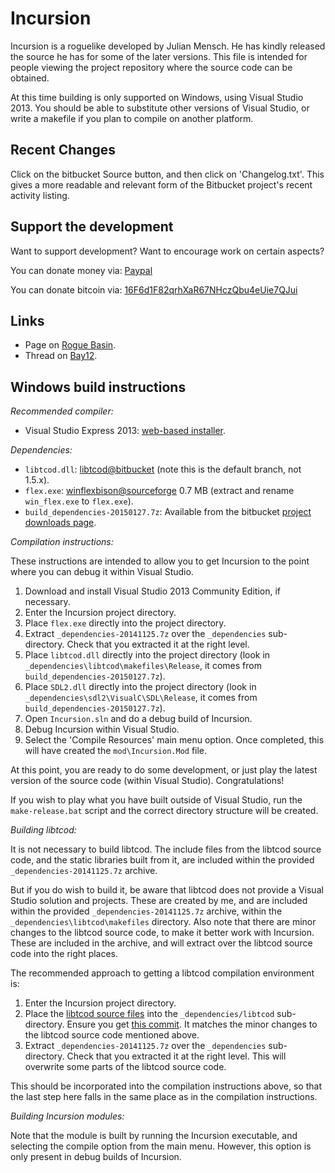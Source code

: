 Incursion
=========

Incursion is a roguelike developed by Julian Mensch.  He has kindly released the source he has for some of the later versions.  This file is intended for people viewing the project repository where the source code can be obtained.

At this time building is only supported on Windows, using Visual Studio 2013.  You should be able to substitute other versions of Visual Studio, or write a makefile if you plan to compile on another platform.

Recent Changes
--------------

Click on the bitbucket Source button, and then click on 'Changelog.txt'.  This gives a more readable and relevant form of the Bitbucket project's recent activity listing.

Support the development
-----------------------

Want to support development?  Want to encourage work on certain aspects?

You can donate money via: [Paypal](http://disinterest.org/donate.html)

You can donate bitcoin via: [16F6d1F82qrhXaR67NHczQbu4eUie7QJui](https://blockchain.info/address/16F6d1F82qrhXaR67NHczQbu4eUie7QJui)

Links
-----

 * Page on [Rogue Basin](http://www.roguebasin.com/index.php?title=Incursion).
 * Thread on [Bay12](http://bay12forums.com/smf/index.php?topic=139289).

Windows build instructions
--------------------------

*Recommended compiler:*

  * Visual Studio Express 2013: [web-based installer](http://www.visualstudio.com/en-us/downloads/download-visual-studio-vs#d-community).

*Dependencies:*

  * `libtcod.dll`: [libtcod@bitbucket](https://bitbucket.org/jice/libtcod/src) (note this is the default branch, not 1.5.x).
  * `flex.exe`: [winflexbison@sourceforge](http://sourceforge.net/projects/winflexbison/) 0.7 MB (extract and rename `win_flex.exe` to `flex.exe`).
  * `build_dependencies-20150127.7z`: Available from the bitbucket [project downloads page](https://bitbucket.org/rmtew/incursion-roguelike/downloads).

*Compilation instructions:*

These instructions are intended to allow you to get Incursion to the point where you can debug it within Visual Studio.

  1. Download and install Visual Studio 2013 Community Edition, if necessary.
  1. Enter the Incursion project directory.
  1. Place `flex.exe` directly into the project directory.
  1. Extract `_dependencies-20141125.7z` over the `_dependencies` sub-directory.  Check that you extracted it at the right level.
  1. Place `libtcod.dll` directly into the project directory (look in `_dependencies\libtcod\makefiles\Release`, it comes from `build_dependencies-20150127.7z`).
  1. Place `SDL2.dll` directly into the project directory (look in `_dependencies\sdl2\VisualC\SDL\Release`, it comes from `build_dependencies-20150127.7z`).
  1. Open `Incursion.sln` and do a debug build of Incursion.
  1. Debug Incursion within Visual Studio.
  1. Select the 'Compile Resources' main menu option.  Once completed, this will have created the `mod\Incursion.Mod` file.

At this point, you are ready to do some development, or just play the latest version of the source code (within Visual Studio).  Congratulations!
 
If you wish to play what you have built outside of Visual Studio, run the `make-release.bat` script and the correct directory structure will be created.
 
*Building libtcod:*

It is not necessary to build libtcod.  The include files from the libtcod source code, and the static libraries built from it, are included within the provided `_dependencies-20141125.7z` archive.

But if you do wish to build it, be aware that libtcod does not provide a Visual Studio solution and projects.  These are created by me, and are included within the provided `_dependencies-20141125.7z` archive, within the `_dependencies\libtcod\makefiles` directory.  Also note that there are minor changes to the libtcod source code, to make it better work with Incursion.  These are included in the archive, and will extract over the libtcod source code into the right places.

The recommended approach to getting a libtcod compilation environment is:

  1. Enter the Incursion project directory.
  1. Place the [libtcod source files](https://bitbucket.org/jice/libtcod/src) into the `_dependencies/libtcod` sub-directory.  Ensure you get [this commit](https://bitbucket.org/jice/libtcod/commits/30646e7bc99ececb155dece7bf9821899bf0eab2).  It matches the minor changes to the libtcod source code mentioned above.
  1. Extract `_dependencies-20141125.7z` over the `_dependencies` sub-directory.  Check that you extracted it at the right level.  This will overwrite some parts of the libtcod source code.

This should be incorporated into the compilation instructions above, so that the last step here falls in the same place as in the compilation instructions.

*Building Incursion modules:*

Note that the module is built by running the Incursion executable, and selecting the compile option from the main menu.  However, this option is only present in debug builds of Incursion.
